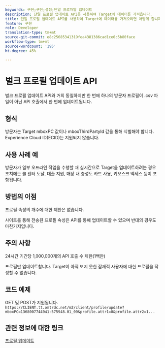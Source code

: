 ```yaml
---
keywords: 구현;구현;설정;단일 프로파일 업데이트
description: 단일 프로필 업데이트 API를 사용하여 Target에 데이터를 가져옵니다.
title: 단일 프로필 업데이트 API를 사용하여 Target에 데이터를 가져오려면 어떻게 합니까?
feature: 구현
role: Developer
translation-type: tm+mt
source-git-commit: e8c25685341319fea4381386cad1ce0c5b80face
workflow-type: tm+mt
source-wordcount: '195'
ht-degree: 45%

---
```


# 벌크 프로필 업데이트 API

벌크 프로필 업데이트 API와 거의 동일하지만 한 번에 하나의 방문자 프로필이 .csv 파일이 아닌 API 호출에서 한 번에 업데이트됩니다.

## 형식

방문자는 Target mboxPC 값이나 mboxThirdPartyId 값을 통해 식별해야 합니다. Experience Cloud ID(ECID)는 지원되지 않습니다. 

## 사용 사례 예

방문자가 일부 오프라인 작업을 수행할 때 실시간으로 Target을 업데이트하려는 경우 조치에는 콜 센터 도달, 대출 지원, 매장 내 충성도 카드 사용, 키오스크 액세스 등이 포함됩니다.

## 방법의 이점

프로필 속성의 개수에 대한 제한은 없습니다.

사이트를 통해 전송된 프로필 속성은 API를 통해 업데이트할 수 있으며 반대의 경우도 마찬가지입니다.

## 주의 사항

24시간 기간당 1,000,000개의 API 호출 수 제한(1백만)

프로필만 업데이트합니다. Target이 아직 보지 못한 잠재적 사용자에 대한 프로필을 작성할 수 없습니다.

## 코드 예제

GET 및 POST가 지원됩니다. `https://CLIENT.tt.omtrdc.net/m2/client/profile/update?mboxPC=1368007744041-575948.01_00&profile.attr1=0&profile.attr2=1...`

## 관련 정보에 대한 링크

[프로필 업데이트](https://developers.adobetarget.com/api/#updating-profiles)